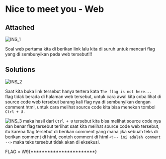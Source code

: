 # Nice to meet you - Web

## Attached
![INS_1](https://user-images.githubusercontent.com/119099396/229414885-5fd9fbfe-a40e-4702-9a10-2586e7fa5843.png)

Soal web pertama kita di berikan link lalu kita di suruh untuk mencari flag yang di sembunyikan pada web tersebut!!!

## Solutions
![INS_2](https://user-images.githubusercontent.com/119099396/229415597-9b4c5425-ec1a-4d89-8672-ee3a1eeea6e8.png)

Saat kita buka link tersebut hanya tertera kata `The flag is not here... ` flag tidak berada di halaman web tersebut, untuk cara awal kita coba lihat di source code web tersebut barang kali flag nya di sembunyikan dengan comment html, untuk cara melihat source code kita bisa menekan tombol `Ctrl + U.`

![INS_3](https://user-images.githubusercontent.com/119099396/229422179-d94196f8-1917-4cad-b4a7-71ac0ebe995e.png)
maka hasil dari `Ctrl + U` tersebut kita bisa melihat source code nya dan benar flag tersebut terlihat saat kita melihat source code web tersebut, itu karena flag tersebut di berikan comment yang mana jika sebuah teks di berikan comment di html, contoh comment di html `<!-- ini adalah comment -->`  maka teks tersebut tidak akan di eksekusi.

FLAG = W9{***********************}
